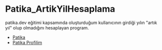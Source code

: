 # Patika_ArtikYilHesaplama
patika.dev eğitimi kapsamında oluşturduğum kullanıcının girdiği yılın "artık yıl" olup olmadığını hesaplayan program.


- [Patika](https://app.patika.dev/)
- [Patika Profilim](https://app.patika.dev/aytac)

